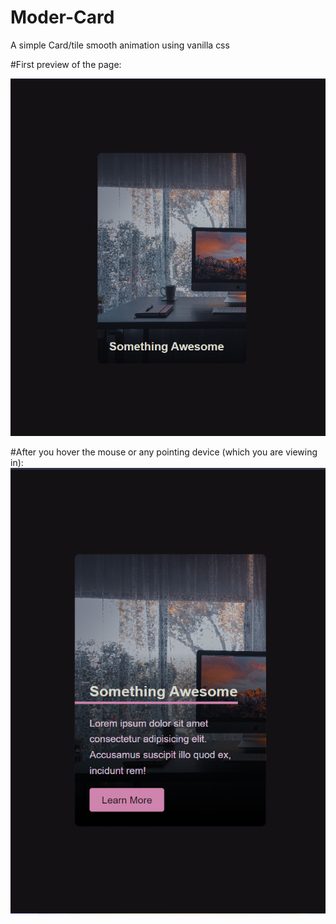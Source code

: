 # Moder-Card
A simple Card/tile smooth animation using vanilla css

#First preview of the page:

![](images/1.png)

#After you hover the mouse or any pointing device (which you are viewing in):
![](images/2.png)
